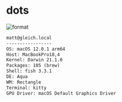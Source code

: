 
# dots

![format](https://github.com/gleich/dots/workflows/format/badge.svg)

```txt
matt@gleich.local 
----------------- 
OS: macOS 12.0.1 arm64 
Host: MacBookPro18,4 
Kernel: Darwin 21.1.0 
Packages: 105 (brew) 
Shell: fish 3.3.1 
DE: Aqua 
WM: Rectangle 
Terminal: kitty 
GPU Driver: macOS Default Graphics Driver 
```
